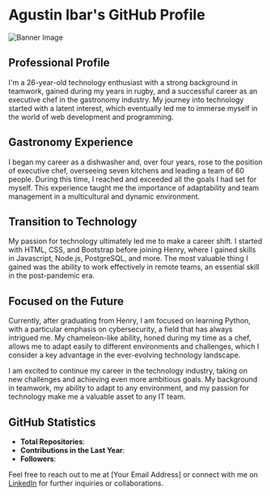 # Agustin Ibar's GitHub Profile
![Banner Image](https://www.digitaland.tv/wp-content/uploads/2016/03/banner_developer-.jpg)

## Professional Profile

I'm a 26-year-old technology enthusiast with a strong background in teamwork, gained during my years in rugby, and a successful career as an executive chef in the gastronomy industry. My journey into technology started with a latent interest, which eventually led me to immerse myself in the world of web development and programming.

## Gastronomy Experience

I began my career as a dishwasher and, over four years, rose to the position of executive chef, overseeing seven kitchens and leading a team of 60 people. During this time, I reached and exceeded all the goals I had set for myself. This experience taught me the importance of adaptability and team management in a multicultural and dynamic environment.

## Transition to Technology

My passion for technology ultimately led me to make a career shift. I started with HTML, CSS, and Bootstrap before joining Henry, where I gained skills in Javascript, Node.js, PostgreSQL, and more. The most valuable thing I gained was the ability to work effectively in remote teams, an essential skill in the post-pandemic era.

## Focused on the Future

Currently, after graduating from Henry, I am focused on learning Python, with a particular emphasis on cybersecurity, a field that has always intrigued me. My chameleon-like ability, honed during my time as a chef, allows me to adapt easily to different environments and challenges, which I consider a key advantage in the ever-evolving technology landscape.

I am excited to continue my career in the technology industry, taking on new challenges and achieving even more ambitious goals. My background in teamwork, my ability to adapt to any environment, and my passion for technology make me a valuable asset to any IT team.


## GitHub Statistics

- **Total Repositories**: 
- **Contributions in the Last Year**:
- **Followers**: 

Feel free to reach out to me at [Your Email Address] or connect with me on [LinkedIn](https://www.linkedin.com/in/yourprofile) for further inquiries or collaborations.

<!--
**agustinibar/agustinibar** is a ✨ _special_ ✨ repository because its `README.md` (this file) appears on your GitHub profile.

Here are some ideas to get you started:

- 🔭 I’m currently working on ...
- 🌱 I’m currently learning ...
- 👯 I’m looking to collaborate on ...
- 🤔 I’m looking for help with ...
- 💬 Ask me about ...
- 📫 How to reach me: ...
- 😄 Pronouns: ...
- ⚡ Fun fact: ...
-->

